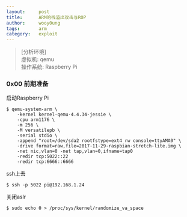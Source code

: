 ```yaml
---
layout:		post
title:		ARM的栈溢出攻击与ROP
author:		wooy0ung
tags:		arm
category:  	exploit
---
```



>[分析环境]  
>虚拟机: qemu  
>操作系统: Raspberry Pi  
<!-- more -->


### 0x00 前期准备

启动Raspberry Pi
```
$ qemu-system-arm \
    -kernel kernel-qemu-4.4.34-jessie \
    -cpu arm1176 \
    -m 256 \
    -M versatilepb \
    -serial stdio \
    -append "root=/dev/sda2 rootfstype=ext4 rw console=ttyAMA0" \
    -drive format=raw,file=2017-11-29-raspbian-stretch-lite.img \
    -net nic,vlan=0 -net tap,vlan=0,ifname=tap0
    -redir tcp:5022::22
    -redir tcp:6666::6666
```

ssh上去
```
$ ssh -p 5022 pi@192.168.1.24
```

关闭aslr
```
$ sudo echo 0 > /proc/sys/kernel/randomize_va_space
```